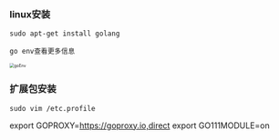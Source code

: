 ### linux安装

`sudo apt-get install golang`

`go env查看更多信息`





<img src="/home/fu/Pictures/goEnv.png" alt="goEnv" style="zoom:50%;" />



### 扩展包安装

`sudo vim /etc.profile`



export GOPROXY=https://goproxy.io,direct
export GO111MODULE=on